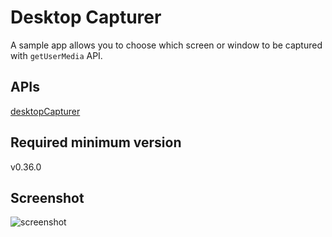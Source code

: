 # Desktop Capturer

A sample app allows you to choose which screen or window to be captured with
`getUserMedia` API.

## APIs

[desktopCapturer](https://github.com/atom/electron/blob/master/docs/api/desktop-capturer.md)

## Required minimum version

v0.36.0

## Screenshot

![screenshot](https://cloud.githubusercontent.com/assets/2557445/10268326/993e4f9a-6ae7-11e5-8fd1-a24b9800b9ce.gif)
